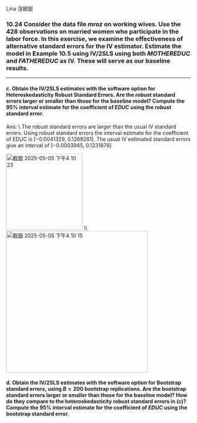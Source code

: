 Lina 涂銥娗
### 10.24 Consider the data file *mroz* on working wives. Use the 428 observations on married women who participate in the labor force. In this exercise, we examine the effectiveness of alternative standard errors for the IV estimator. Estimate the model in Example 10.5 using IV/2SLS using both $MOTHEREDUC$ and $FATHEREDUC$ as IV. These will serve as our baseline results.
---

#### c. Obtain the IV/2SLS estimates with the software option for Heteroskedasticity Robust Standard Errors. Are the robust standard errors larger or smaller than those for the baseline model? Compute the 95% interval estimate for the coefficient of $EDUC$ using the robust standard error.

Ans: 
\\
The robust standard errors are larger than the usual IV standard errors.
Using robust standard errors the interval estimate for the coefficient of EDUC is [−0.0041329, 0.1269261]. The usual IV estimated standard errors give an interval of [−0.0003945, 0.1231878]

<img width="208" alt="截圖 2025-05-05 下午4 10 23" src="https://github.com/user-attachments/assets/f2661909-8b99-4024-ab24-3d63f1815b70" />
\\
<img width="386" alt="截圖 2025-05-05 下午4 10 15" src="https://github.com/user-attachments/assets/0cea3b8a-e7e6-4c81-8559-aa1603bad38b" />



#### d. Obtain the IV/2SLS estimates with the software option for Bootstrap standard errors, using $B = 200$ bootstrap replications. Are the bootstrap standard errors larger or smaller than those for the baseline model? How do they compare to the heteroskedasticity robust standard errors in (c)? Compute the 95% interval estimate for the coefficient of $EDUC$ using the bootstrap standard error.
